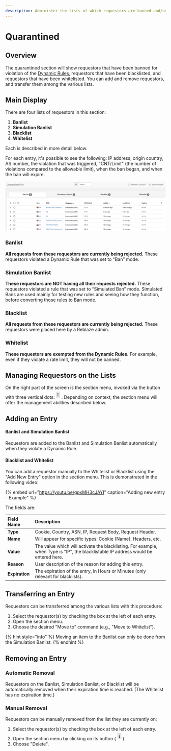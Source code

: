 ```yaml
---
description: Administer the lists of which requestors are banned and/or permitted access
---
```


# Quarantined

## Overview

The quarantined section will show requestors that have been banned for violation of the [Dynamic Rules](dynamic-rules.md), requestors that have been blacklisted, and requestors that have been whitelisted. You can add and remove requestors, and transfer them among the various lists. 

## Main Display

There are four lists of requestors in this section:

1. **Banlist**
2. **Simulation Banlist**
3. **Blacklist**
4. **Whitelist**

Each is described in more detail below.

For each entry, it's possible to see the following: IP address, origin country, AS number, the violation that was triggered, "CNT/Limit" \(the number of violations compared to the allowable limit\), when the ban began, and when the ban will expire. 

![Quarantined requestors](../../.gitbook/assets/image%20%2821%29.png)

### **Banlist** 

**All requests from these requestors are currently being rejected.** These requestors violated a Dynamic Rule that was set to “Ban” mode. 

### **Simulation Banlist**

**These requestors are NOT having all their requests rejected.** These requestors violated a rule that was set to “Simulated Ban” mode. Simulated Bans are used mainly for testing new rules and seeing how they function, before converting those rules to Ban mode.

### Blacklist

**All requests from these requestors are currently being rejected.** These requestors were placed here by a Reblaze admin.

### Whitelist

**These requestors are exempted from the Dynamic Rules.** For example, even if they violate a rate limit, they will not be banned. 

## Managing Requestors on the Lists

On the right part of the screen is the section menu, invoked via the button with three vertical dots:![](../../.gitbook/assets/screenshot-2020-01-02-16.36.22.png). Depending on context, the section menu will offer the management abilities described below.

## Adding an Entry

#### Banlist and Simulation Banlist

Requestors are added to the Banlist and Simulation Banlist automatically when they violate a Dynamic Rule. 

#### Blacklist and Whitelist

You can add a requestor manually to the Whitelist or Blacklist using the "Add New Entry" option in the section menu. This is demonstrated in the following video:

{% embed url="https://youtu.be/gpxMH3cJAYI" caption="Adding new entry - Example" %}

The fields are:

| Field Name | **Description**  |
| :--- | :--- |
| **Type** | Cookie, Country, ASN, IP, Request Body, Request Header. |
| **Name** | Will appear for specific types: Cookie \(Name\), Headers, etc. |
| **Value** | The value which will activate the blacklisting. For example, when Type is "IP", the blacklistable IP address would be entered here. |
| **Reason** | User description of the reason for adding this entry. |
| **Expiration** | The expiration of the entry, in Hours or Minutes \(only relevant for blacklists\).  |

## Transferring an Entry

Requestors can be transferred among the various lists with this procedure:

1. Select the requestor\(s\) by checking the box at the left of each entry.
2. Open the section menu.
3. Choose the desired "Move to" command \(e.g., "Move to Whitelist"\).

{% hint style="info" %}
Moving an item to the Banlist can only be done from the Simulation Banlist. 
{% endhint %}

## Removing an Entry 

### Automatic Removal

Requestors on the Banlist, Simulation Banlist, or Blacklist will be automatically removed when their expiration time is reached. \(The Whitelist has no expiration time.\)

### Manual Removal 

Requestors can be manually removed from the list they are currently on:

1. Select the requestor\(s\) by checking the box at the left of each entry.
2. Open the section menu by clicking on its button \(![](../../.gitbook/assets/screenshot-2020-01-02-16.36.22.png)\).
3. Choose "Delete".





